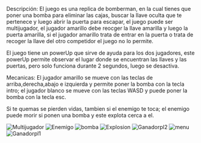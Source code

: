 Descripción: El juego es una replica de bomberman, en la cual tienes que poner una bomba para eliminar las cajas, buscar la llave oculta que te pertenece y luego abrir la puerta para escapar,
el juego puede ser multijugador, el jugador amarillo debe reocger la llave amarilla y luego la puerta amarilla, si el jugador amarillo trata de entrar en la puerta o trata de recoger la llave
del otro competidor el juego no lo permite.

El juego tiene un powerUp que sirve de ayuda para los dos jugadores, este powerUp permite observar el lugar donde se encuentran las llaves y las puertas, pero solo funciona durante 2 segundos,
luego se desactiva.

Mecanicas:
El jugador amarillo se mueve con las teclas de arriba,derecha,abajo e izquierda y permite poner la bomba con la tecla intro; el jugador blanco se mueve con las teclas WASD y puede poner la bomba
con la tecla esc.

Si te quemas se pierden vidas, tambien si el enemigo te toca; el enemigo puede morir si ponen una bomba y este explota cerca a el.

![Multijugador](https://github.com/DianaMontoya19/Bomberman/assets/153123795/0e966081-e9a0-4828-9153-2212847709db)
![Enemigo](https://github.com/DianaMontoya19/Bomberman/assets/153123795/952762c5-e320-490f-894c-fd42ea48112c)
![bomba](https://github.com/DianaMontoya19/Bomberman/assets/153123795/5b73c1e0-e49a-432e-bc84-23aa10679d1f)
![Explosion](https://github.com/DianaMontoya19/Bomberman/assets/153123795/fb6bce85-fd46-4ab0-a1f3-ea76584f7024)
![Ganadorpl2](https://github.com/DianaMontoya19/Bomberman/assets/153123795/210eaafc-c18f-4686-bc3d-d13ca7a8432f)
![menu](https://github.com/DianaMontoya19/Bomberman/assets/153123795/852e0545-f14c-492b-b131-bbf4116374db)
![Ganadorpl1](https://github.com/DianaMontoya19/Bomberman/assets/153123795/89138168-a6cc-4bf7-8242-2ca0ca2e03e3)
